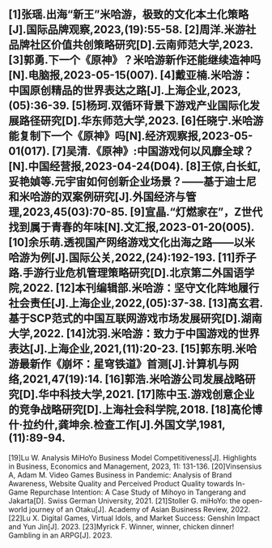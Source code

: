 [1]张瑶.出海“新王”米哈游，极致的文化本土化策略[J].国际品牌观察,2023,(19):55-58.
[2]周洋.米游社品牌社区价值共创策略研究[D].云南师范大学,2023.
[3]郭勇.下一个《原神》？米哈游新作还能继续造神吗[N].电脑报,2023-05-15(007).
[4]戴亚楠.米哈游：中国原创精品的世界表达之路[J].上海企业,2023,(05):36-39.
[5]杨珂.双循环背景下游戏产业国际化发展路径研究[D].华东师范大学,2023.
[6]任晓宁.米哈游能复制下一个《原神》吗[N].经济观察报,2023-05-01(017).
[7]吴清.《原神》:中国游戏何以风靡全球？[N].中国经营报,2023-04-24(D04).
[8]王倞,白长虹,妥艳媜等.元宇宙如何创新企业场景？——基于迪士尼和米哈游的双案例研究[J].外国经济与管理,2023,45(03):70-85.
[9]宣晶.“灯燃家在”，Z世代找到属于青春的年味[N].文汇报,2023-01-20(005).
[10]余乐萌.透视国产网络游戏文化出海之路——以米哈游为例[J].国际公关,2022,(24):192-193.
[11]乔子路.手游行业危机管理策略研究[D].北京第二外国语学院,2022.
[12]本刊编辑部.米哈游：坚守文化阵地履行社会责任[J].上海企业,2022,(05):37-38.
[13]高玄君.基于SCP范式的中国互联网游戏市场发展研究[D].湖南大学,2022.
[14]沈羽.米哈游：致力于中国游戏的世界表达[J].上海企业,2021,(11):20-23.
[15]郭东明.米哈游最新作《崩坏：星穹铁道》首测[J].计算机与网络,2021,47(19):14.
[16]郭浩.米哈游公司发展战略研究[D].华中科技大学,2021.
[17]陈中玉.游戏创意企业的竞争战略研究[D].上海社会科学院,2018.
[18]高伦博什·拉约什,龚坤余.检查工作[J].外国文学,1981,(11):89-94.
---
[19]Lu W. Analysis MiHoYo Business Model Competitiveness[J]. Highlights in Business, Economics and Management, 2023, 11: 131-136.
[20]Vinsensius A, Adam M. Video Games Business in Pandemic: Analysis of Brand Awareness, Website Quality and Perceived Product Quality towards In-Game Repurchase Intention: A Case Study of Mihoyo in Tangerang and Jakarta[D]. Swiss German University, 2021.
[21]Stoller G. miHoYo: the open-world journey of an Otaku[J]. Academy of Asian Business Review, 2022.
[22]Lu X. Digital Games, Virtual Idols, and Market Success: Genshin Impact and Yun Jin[J]. 2023.
[23]Myrick F. Winner, winner, chicken dinner! Gambling in an ARPG[J]. 2023.
